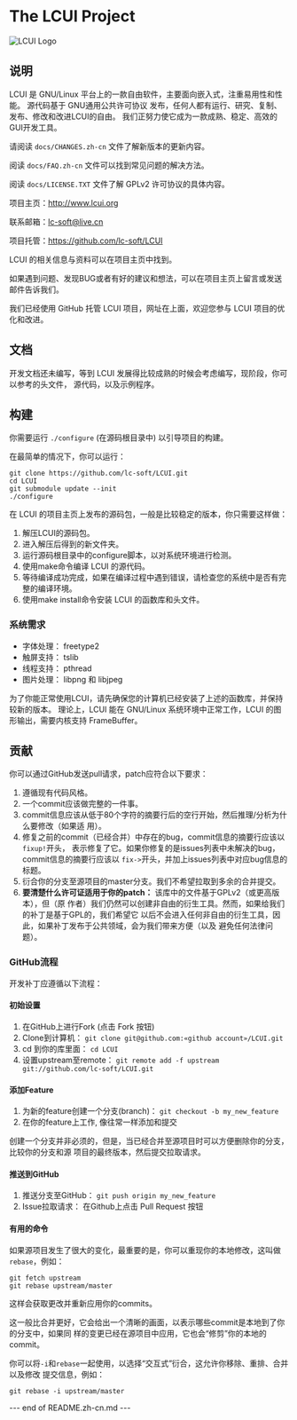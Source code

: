 # The LCUI Project

![LCUI Logo](https://raw.github.com/lc-soft/LCUI/gh-pages/files/images/lc-soft-logo.png)

## 说明

LCUI 是 GNU/Linux 平台上的一款自由软件，主要面向嵌入式，注重易用性和性能。
源代码基于 GNU通用公共许可协议 发布，任何人都有运行、研究、复制、发布、修改和改进LCUI的自由。
我们正努力使它成为一款成熟、稳定、高效的GUI开发工具。

请阅读 `docs/CHANGES.zh-cn` 文件了解新版本的更新内容。

阅读 `docs/FAQ.zh-cn` 文件可以找到常见问题的解决方法。

阅读 `docs/LICENSE.TXT`  文件了解 GPLv2 许可协议的具体内容。

项目主页：http://www.lcui.org

联系邮箱：lc-soft@live.cn

项目托管：https://github.com/lc-soft/LCUI

LCUI 的相关信息与资料可以在项目主页中找到。

如果遇到问题、发现BUG或者有好的建议和想法，可以在项目主页上留言或发送邮件告诉我们。

我们已经使用 GitHub 托管 LCUI 项目，网址在上面，欢迎您参与 LCUI 项目的优化和改进。


## 文档

开发文档还未编写，等到 LCUI 发展得比较成熟的时候会考虑编写，现阶段，你可以参考的头文件，
源代码，以及示例程序。

## 构建

你需要运行 `./configure` (在源码根目录中) 以引导项目的构建。

在最简单的情况下，你可以运行：

	git clone https://github.com/lc-soft/LCUI.git
	cd LCUI
	git submodule update --init
	./configure

在 LCUI 的项目主页上发布的源码包，一般是比较稳定的版本，你只需要这样做：

1. 解压LCUI的源码包。
2. 进入解压后得到的新文件夹。
3. 运行源码根目录中的configure脚本，以对系统环境进行检测。
4. 使用make命令编译 LCUI 的源代码。
5. 等待编译成功完成，如果在编译过程中遇到错误，请检查您的系统中是否有完整的编译环境。
6. 使用make install命令安装 LCUI 的函数库和头文件。

### 系统需求

* 字体处理： freetype2
* 触屏支持： tslib
* 线程支持： pthread
* 图片处理： libpng 和 libjpeg

为了你能正常使用LCUI，请先确保您的计算机已经安装了上述的函数库，并保持较新的版本。
理论上，LCUI 能在 GNU/Linux 系统环境中正常工作，LCUI 的图形输出，需要内核支持 FrameBuffer。

## 贡献

你可以通过GitHub发送pull请求，patch应符合以下要求：

1. 遵循现有代码风格。
2. 一个commit应该做完整的一件事。
3. commit信息应该从低于80个字符的摘要行后的空行开始，然后推理/分析为什么要修改（如果适
   用）。
4. 修复之前的commit（已经合并）中存在的bug，commit信息的摘要行应该以`fixup!`开头，
   表示修复了它。如果你修复的是issues列表中未解决的bug，commit信息的摘要行应该以
   `fix->`开头，并加上issues列表中对应bug信息的标题。
5. 衍合你的分支至源项目的master分支。我们不希望拉取到多余的合并提交。
6. **要清楚什么许可证适用于你的patch：** 该库中的文件基于GPLv2（或更高版本），但（原
   作者）我们仍然可以创建非自由的衍生工具。然而，如果给我们的补丁是基于GPL的，我们希望它
   以后不会进入任何非自由的衍生工具，因此，如果补丁发布于公共领域，会为我们带来方便（以及
   避免任何法律问题）。


### GitHub流程

开发补丁应遵循以下流程：

#### 初始设置

1. 在GitHub上进行Fork (点击 Fork 按钮)
2. Clone到计算机： `git clone git@github.com:«github account»/LCUI.git`
3. cd 到你的库里面： `cd LCUI`
4. 设置upstream至remote： `git remote add -f upstream git://github.com/lc-soft/LCUI.git`

#### 添加Feature

1. 为新的feature创建一个分支(branch)： `git checkout -b my_new_feature`
2. 在你的feature上工作, 像往常一样添加和提交

创建一个分支并非必须的，但是，当已经合并至源项目时可以方便删除你的分支，比较你的分支和源
项目的最终版本，然后提交拉取请求。

#### 推送到GitHub

1. 推送分支至GitHub： `git push origin my_new_feature`
2. Issue拉取请求： 在Github上点击 Pull Request 按钮

#### 有用的命令

如果源项目发生了很大的变化，最重要的是，你可以重现你的本地修改，这叫做`rebase`，例如：

	git fetch upstream
	git rebase upstream/master

这样会获取更改并重新应用你的commits。

这一般比合并更好，它会给出一个清晰的画面，以表示哪些commit是本地到了你的分支中，如果同
样的变更已经在源项目中应用，它也会“修剪”你的本地的commit。

你可以将`-i`和`rebase`一起使用，以选择“交互式”衍合，这允许你移除、重排、合并以及修改
提交信息，例如：

	git rebase -i upstream/master


--- end of README.zh-cn.md ---
